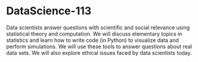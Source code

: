 # DataScience-113

Data scientists answer questions with scientific and social relevance using statistical theory and computation. We will discuss elementary topics in statistics and learn how to write code (in Python) to visualize data and perform simulations. We will use these tools to answer questions about real data sets. We will also explore ethical issues faced by data scientists today.
